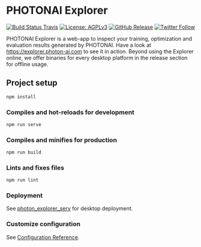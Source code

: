 # PHOTONAI Explorer
[![Build Status Travis](https://img.shields.io/travis/com/wwu-mmll/photonai_explorer/master)](https://travis-ci.com/github/wwu-mmll/photonai_explorer/branches)
[![License: AGPLv3](https://img.shields.io/github/license/wwu-mmll/photonai_explorer)](https://github.com/wwu-mmll/photonai_explorer/blob/master/LICENSE)
[![GitHub Release](https://img.shields.io/github/release-date/wwu-mmll/photonai_explorer)](https://github.com/wwu-mmll/photonai_explorer/releases)
[![Twitter Follow](https://img.shields.io/twitter/follow/wwu_mmll?style=social)](https://twitter.com/intent/follow?screen_name=wwu_mmll)

PHOTONAI Explorer is a web-app to inspect your training, optimization and evaluation results generated by PHOTONAI. Have a look at https://explorer.photon-ai.com to see it in action. 
Beyond using the Explorer online, we offer binaries for every desktop platform in the release section for offline usage. 

## Project setup

```bash
npm install
```

### Compiles and hot-reloads for development

```bash
npm run serve
```

### Compiles and minifies for production

```bash
npm run build
```

### Lints and fixes files

```bash
npm run lint
```

### Deployment

See [photon_explorer_serv](https://github.com/wwu-mmll/photon_explorer_serv) for desktop deployment.

### Customize configuration

See [Configuration Reference](https://cli.vuejs.org/config/).
